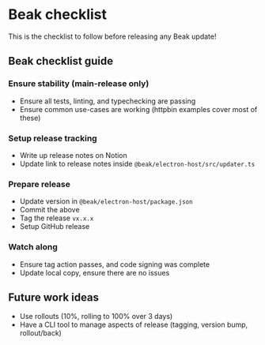 # Beak checklist

This is the checklist to follow before releasing any Beak update!

## Beak checklist guide

### Ensure stability (main-release only)

- Ensure all tests, linting, and typechecking are passing
- Ensure common use-cases are working (httpbin examples cover most of these)

### Setup release tracking

- Write up release notes on Notion
- Update link to release notes inside `@beak/electron-host/src/updater.ts`

### Prepare release

- Update version in `@beak/electron-host/package.json`
- Commit the above
- Tag the release `vx.x.x`
- Setup GitHub release

### Watch along

- Ensure tag action passes, and code signing was complete
- Update local copy, ensure there are no issues


## Future work ideas

- Use rollouts (10%, rolling to 100% over 3 days)
- Have a CLI tool to manage aspects of release (tagging, version bump, rollout/back)
